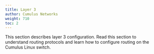 ```yaml
---
title: Layer 3
author: Cumulus Networks
weight: 710
toc: 2
---
```

This section describes layer 3 configuration. Read this section to understand routing protocols and learn how to configure routing on the Cumulus Linux switch.

